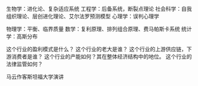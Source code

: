 生物学：进化论、复杂适应系统
工程学：后备系统，断裂点理论
社会科学：自我组织理论、层创进化理论、艾尔法罗预测模型
心理学：误判心理学

物理学：平衡、临界质量
数学：复利原理、排列组合原理、费马帕斯卡系统
统计学：高斯分布

这个行业的盈利模式是什么？
这个行业的老大是谁？
这个行业的上游供应链，下游消费者是谁？
这个行业的产能如何？其在整体经济结构中的地位。
这个行业的法律监管如何？


马云作客斯坦福大学演讲